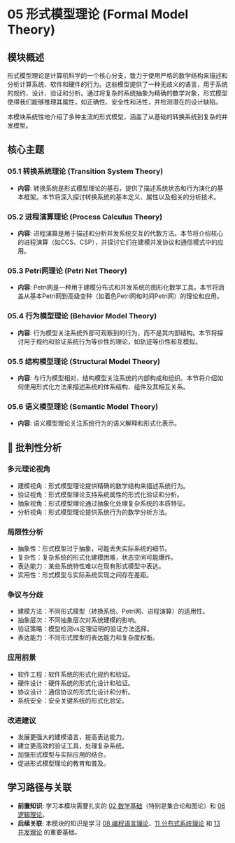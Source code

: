 # 05 形式模型理论 (Formal Model Theory)

## 模块概述

形式模型理论是计算机科学的一个核心分支，致力于使用严格的数学结构来描述和分析计算系统、软件和硬件的行为。这些模型提供了一种无歧义的语言，用于系统的规约、设计、验证和分析。通过将复杂的系统抽象为精确的数学对象，形式模型使得我们能够推理其属性，如正确性、安全性和活性，并检测潜在的设计缺陷。

本模块系统性地介绍了多种主流的形式模型，涵盖了从基础的转换系统到复杂的并发模型。

## 核心主题

### 05.1 转换系统理论 (Transition System Theory)

- **内容**: 转换系统是形式模型理论的基石，提供了描述系统状态和行为演化的基本框架。本节将深入探讨转换系统的基本定义、属性以及相关的分析技术。

### 05.2 进程演算理论 (Process Calculus Theory)

- **内容**: 进程演算是用于描述和分析并发系统交互的代数方法。本节将介绍核心的进程演算（如CCS、CSP），并探讨它们在建模并发协议和通信模式中的应用。

### 05.3 Petri网理论 (Petri Net Theory)

- **内容**: Petri网是一种用于建模分布式和并发系统的图形化数学工具。本节将涵盖从基本Petri网到高级变种（如着色Petri网和时间Petri网）的理论和应用。

### 05.4 行为模型理论 (Behavior Model Theory)

- **内容**: 行为模型关注系统外部可观察到的行为，而不是其内部结构。本节将探讨用于规约和验证系统行为等价性的理论，如轨迹等价性和互模拟。

### 05.5 结构模型理论 (Structural Model Theory)

- **内容**: 与行为模型相对，结构模型关注系统的内部构成和组织。本节将介绍如何使用形式化方法来描述系统的体系结构、组件及其相互关系。

### 05.6 语义模型理论 (Semantic Model Theory)

- **内容**: 语义模型理论关注系统行为的语义解释和形式化表示。

## 🎯 批判性分析

### 多元理论视角

- 建模视角：形式模型理论提供精确的数学结构来描述系统行为。
- 验证视角：形式模型理论支持系统属性的形式化验证和分析。
- 抽象视角：形式模型理论通过抽象化处理复杂系统的本质特征。
- 分析视角：形式模型理论提供系统行为的数学分析方法。

### 局限性分析

- 抽象性：形式模型过于抽象，可能丢失实际系统的细节。
- 复杂性：复杂系统的形式化建模困难，状态空间可能爆炸。
- 表达能力：某些系统特性难以在现有形式模型中表达。
- 实用性：形式模型与实际系统实现之间存在差距。

### 争议与分歧

- 建模方法：不同形式模型（转换系统、Petri网、进程演算）的适用性。
- 抽象层次：不同抽象层次对系统建模的影响。
- 验证策略：模型检测vs定理证明的验证方法选择。
- 表达能力：不同形式模型的表达能力和复杂度权衡。

### 应用前景

- 软件工程：软件系统的形式化规约和验证。
- 硬件设计：硬件系统的形式化设计和验证。
- 协议设计：通信协议的形式化设计和分析。
- 系统安全：安全关键系统的形式化验证。

### 改进建议

- 发展更强大的建模语言，提高表达能力。
- 建立更高效的验证工具，处理复杂系统。
- 加强形式模型与实际应用的结合。
- 促进形式模型理论的教育和普及。

## 学习路径与关联

- **前置知识**: 学习本模块需要扎实的 [02 数学基础](../02_Mathematical_Foundations/README.md)（特别是集合论和图论）和 [06 逻辑理论](../06_Logic_Theory/README.md)。
- **后续关联**: 本模块的知识是学习 [08 编程语言理论](../08_Programming_Language_Theory/README.md)、[11 分布式系统理论](../11_Distributed_Systems_Theory/README.md) 和 [13 并发理论](../13_Concurrency_Theory/README.md) 的重要基础。
